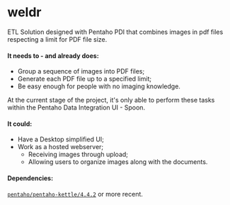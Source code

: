 weldr
=====

ETL Solution designed with Pentaho PDI that combines images in pdf files respecting a limit for PDF file size.

#### It needs to - and already does:

* Group a sequence of images into PDF files;
* Generate each PDF file up to a specified limit;
* Be easy enough for people with no imaging knowledge. 

At the current stage of the project, it's only able to perform these tasks within the Pentaho Data Integration  UI - Spoon.

#### It could:

* Have a Desktop simplified UI;
* Work as a hosted webserver;
  * Receiving images through upload;
  * Allowing users to organize images along with the documents.



#### Dependencies:
[`pentaho/pentaho-kettle/4.4.2`](https://github.com/pentaho/pentaho-kettle/releases/tag/4.4.2-GA) or more recent.
